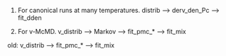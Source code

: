 

1) For canonical runs at many temperatures.
  distrib --> derv_den_Pc --> fit_dden   

2) For v-McMD.
  v_distrib --> Markov --> fit_pmc_* --> fit_mix

old:
  v_distrib --> fit_pmc_* --> fit_mix

